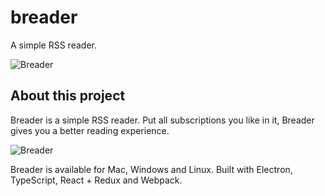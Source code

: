 # breader
A simple RSS reader.

![Breader](https://breeze2.github.io/breader/favicon.ico)

## About this project


Breader is a simple RSS reader. Put all subscriptions you like in it, Breader gives you a better reading experience.


![Breader](https://breeze2.github.io/breader/screenshot.jpg)


Breader is available for Mac, Windows and Linux.
Built with Electron, TypeScript, React + Redux and Webpack.